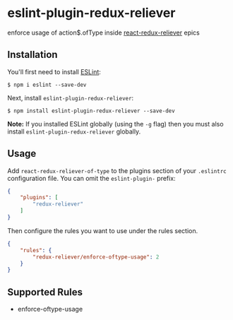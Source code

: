 # eslint-plugin-redux-reliever

enforce usage of action$.ofType inside [react-redux-reliever](https://github.com/RealmTeam/react-redux-reliever) epics

## Installation

You'll first need to install [ESLint](http://eslint.org):

```
$ npm i eslint --save-dev
```

Next, install `eslint-plugin-redux-reliever`:

```
$ npm install eslint-plugin-redux-reliever --save-dev
```

**Note:** If you installed ESLint globally (using the `-g` flag) then you must also install `eslint-plugin-redux-reliever` globally.

## Usage

Add `react-redux-reliever-of-type` to the plugins section of your `.eslintrc` configuration file. You can omit the `eslint-plugin-` prefix:

```json
{
    "plugins": [
        "redux-reliever"
    ]
}
```


Then configure the rules you want to use under the rules section.

```json
{
    "rules": {
        "redux-reliever/enforce-oftype-usage": 2
    }
}
```

## Supported Rules

* enforce-oftype-usage





